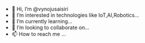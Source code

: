- 👋 Hi, I’m @vynojusaisiri
- 👀 I’m interested in technologies like IoT,AI,Robotics...
- 🌱 I’m currently learning...
- 💞️ I’m looking to collaborate on...
- 📫 How to reach me ...

<!---
vynojusaisiri/vynojusaisiri is a ✨ special ✨ repository because its `README.md` (this file) appears on your GitHub profile.
You can click the Preview link to take a look at your changes.
--->
